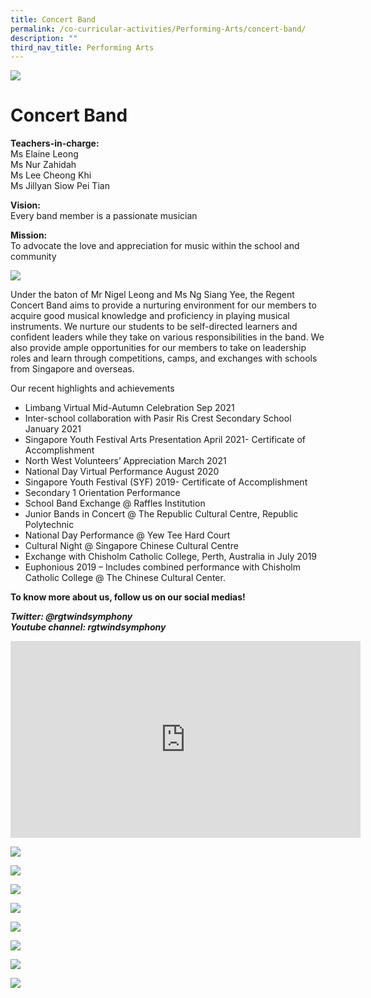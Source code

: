 ```yaml
---
title: Concert Band
permalink: /co-curricular-activities/Performing-Arts/concert-band/
description: ""
third_nav_title: Performing Arts
---
```

![](/images/band-scaled%20(1).jpg)

Concert Band
============

**Teachers-in-charge:**  
Ms Elaine Leong  
Ms Nur Zahidah  
Ms Lee Cheong Khi  
Ms Jillyan Siow Pei Tian

**Vision:**  
Every band member is a passionate musician

**Mission:**  
To advocate the love and appreciation for music within the school and community

![](/images/Concert-Band-Formal-1024x683.jpg)

Under the baton of Mr Nigel Leong and Ms Ng Siang Yee, the Regent Concert Band aims to provide a nurturing environment for our members to acquire good musical knowledge and proficiency in playing musical instruments. We nurture our students to be self-directed learners and confident leaders while they take on various responsibilities in the band. We also provide ample opportunities for our members to take on leadership roles and learn through competitions, camps, and exchanges with schools from Singapore and overseas.

Our recent highlights and achievements

*   Limbang Virtual Mid-Autumn Celebration Sep 2021
*   Inter-school collaboration with Pasir Ris Crest Secondary School January 2021
*   Singapore Youth Festival Arts Presentation April 2021- Certificate of Accomplishment
*   North West Volunteers’ Appreciation March 2021
*   National Day Virtual Performance August 2020
*   Singapore Youth Festival (SYF) 2019- Certificate of Accomplishment
*   Secondary 1 Orientation Performance
*   School Band Exchange @ Raffles Institution
*   Junior Bands in Concert @ The Republic Cultural Centre, Republic Polytechnic
*   National Day Performance @ Yew Tee Hard Court
*   Cultural Night @ Singapore Chinese Cultural Centre
*   Exchange with Chisholm Catholic College, Perth, Australia in July 2019
*   Euphonious 2019 – Includes combined performance with Chisholm Catholic College @ The Chinese Cultural Center.

**To know more about us, follow us on our social medias!**

**_Twitter: @rgtwindsymphony_**  
**_Youtube channel: rgtwindsymphony_**

<iframe width="560" height="315" src="https://www.youtube.com/embed/zj0nesKZooM" title="YouTube video player" frameborder="0" allow="accelerometer; autoplay; clipboard-write; encrypted-media; gyroscope; picture-in-picture" allowfullscreen></iframe>

![](/images/Concert-Band-1-768x1024.jpg)

![](/images/Concert-Band-2-768x1024.jpg)

![](/images/Concert-Band-3.jpg)

![](/images/IMG-20190320-WA0012-1024x576.jpg)

![](/images/IMG-20190709-WA0030-1024x768.jpg)

![](/images/IMG-20190709-WA0031-1024x768.jpg)

![](/images/IMG-20190912-WA0033-1024x576.jpg)

![](/images/IMG-20191105-WA0008-1024x768.jpg)